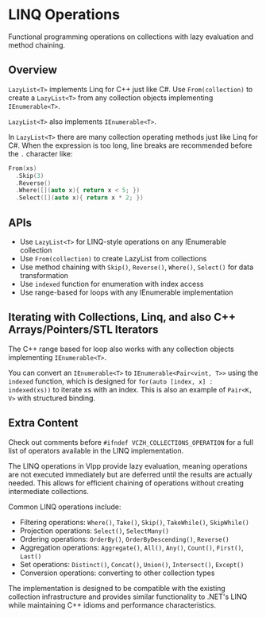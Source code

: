 # LINQ Operations

Functional programming operations on collections with lazy evaluation and method chaining.

## Overview

`LazyList<T>` implements Linq for C++ just like C#. Use `From(collection)` to create a `LazyList<T>` from any collection objects implementing `IEnumerable<T>`.

`LazyList<T>` also implements `IEnumerable<T>`.

In `LazyList<T>` there are many collection operating methods just like Linq for C#. When the expression is too long, line breaks are recommended before the `.` character like:

```cpp
From(xs)
  .Skip(3)
  .Reverse()
  .Where([](auto x){ return x < 5; })
  .Select([](auto x){ return x * 2; })
```

## APIs

- Use `LazyList<T>` for LINQ-style operations on any IEnumerable collection
- Use `From(collection)` to create LazyList from collections
- Use method chaining with `Skip()`, `Reverse()`, `Where()`, `Select()` for data transformation
- Use `indexed` function for enumeration with index access
- Use range-based for loops with any IEnumerable implementation

## Iterating with Collections, Linq, and also C++ Arrays/Pointers/STL Iterators

The C++ range based for loop also works with any collection objects implementing `IEnumerable<T>`.

You can convert an `IEnumerable<T>` to `IEnumerable<Pair<vint, T>>` using the `indexed` function, which is designed for `for(auto [index, x] : indexed(xs))` to iterate xs with an index. This is also an example of `Pair<K, V>` with structured binding.

## Extra Content

Check out comments before `#ifndef VCZH_COLLECTIONS_OPERATION` for a full list of operators available in the LINQ implementation.

The LINQ operations in Vlpp provide lazy evaluation, meaning operations are not executed immediately but are deferred until the results are actually needed. This allows for efficient chaining of operations without creating intermediate collections.

Common LINQ operations include:
- Filtering operations: `Where()`, `Take()`, `Skip()`, `TakeWhile()`, `SkipWhile()`
- Projection operations: `Select()`, `SelectMany()`
- Ordering operations: `OrderBy()`, `OrderByDescending()`, `Reverse()`
- Aggregation operations: `Aggregate()`, `All()`, `Any()`, `Count()`, `First()`, `Last()`
- Set operations: `Distinct()`, `Concat()`, `Union()`, `Intersect()`, `Except()`
- Conversion operations: converting to other collection types

The implementation is designed to be compatible with the existing collection infrastructure and provides similar functionality to .NET's LINQ while maintaining C++ idioms and performance characteristics.